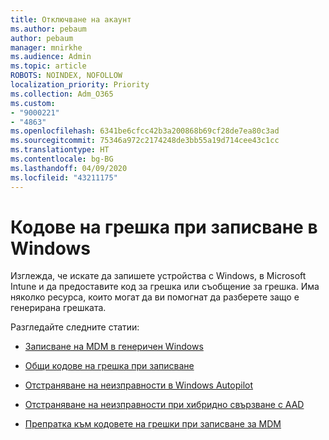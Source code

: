 ```yaml
---
title: Отключване на акаунт
ms.author: pebaum
author: pebaum
manager: mnirkhe
ms.audience: Admin
ms.topic: article
ROBOTS: NOINDEX, NOFOLLOW
localization_priority: Priority
ms.collection: Adm_O365
ms.custom:
- "9000221"
- "4863"
ms.openlocfilehash: 6341be6cfcc42b3a200868b69cf28de7ea80c3ad
ms.sourcegitcommit: 75346a972c2174248de3bb55a19d714cee43c1cc
ms.translationtype: HT
ms.contentlocale: bg-BG
ms.lasthandoff: 04/09/2020
ms.locfileid: "43211175"
---
```

# <a name="windows-enrolment-error-codes"></a>Кодове на грешка при записване в Windows

Изглежда, че искате да запишете устройства с Windows, в Microsoft Intune и да предоставите код за грешка или съобщение за грешка. Има няколко ресурса, които могат да ви помогнат да разберете защо е генерирана грешката.
 
Разгледайте следните статии:

- [Записване на MDM в генеричен Windows](https://docs.microsoft.com/mem/intune/enrollment/troubleshoot-windows-enrollment-errors)

- [Общи кодове на грешка при записване](https://docs.microsoft.com/mem/intune/enrollment/troubleshoot-device-enrollment-in-intune#general-enrollment-error-codes)

- [Отстраняване на неизправности в Windows Autopilot](https://docs.microsoft.com/windows/deployment/windows-autopilot/troubleshooting)

- [Отстраняване на неизправности при хибридно свързване с AAD](https://docs.microsoft.com/azure/active-directory/devices/troubleshoot-hybrid-join-windows-current)

- [Препратка към кодовете на грешки при записване за MDM](https://docs.microsoft.com/windows/win32/mdmreg/mdm-registration-constants)
